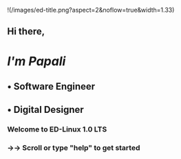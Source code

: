 !(/images/ed-title.png?aspect=2&noflow=true&width=1.33)


##   Hi there, 

#  *I'm Papali*

##   • Software Engineer
##   • Digital Designer





### Welcome to ED-Linux 1.0 LTS
### →→ Scroll or type "help" to get started
